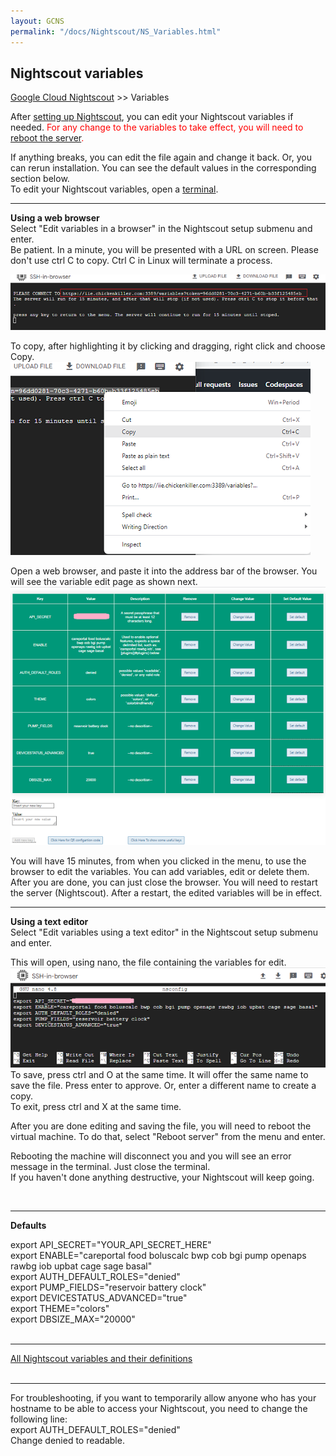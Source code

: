 ```yaml
---
layout: GCNS
permalink: "/docs/Nightscout/NS_Variables.html"
---
```


## Nightscout variables  
[Google Cloud Nightscout](./GoogleCloud.md) >> Variables  
  
After [setting up Nightscout](./NS_setup.md), you can edit your Nightscout variables if needed.  <span style="color:red">For any change to the variables to take effect, you will need to [reboot the server](./Restart.md).</span>  
  
If anything breaks, you can edit the file again and change it back.  Or, you can rerun installation.  You can see the default values in the corresponding section below.  
To edit your Nightscout variables, open a [terminal](./Terminal.md).  
  
---  
  
**Using a web browser**  
Select "Edit variables in a browser" in the Nightscout setup submenu and enter.  
Be patient.  In a minute, you will be presented with a URL on screen.  Please don't use ctrl C to copy.  Ctrl C in Linux will terminate a process.  
  
![](./images/ServerURL.png)  
  
To copy, after highlighting it by clicking and dragging, right click and choose Copy.  
![](./images/Copy.png)  

Open a web browser, and paste it into the address bar of the browser.  You will see the variable edit page as shown next.  
![](./images/Server.png)  
  
You will have 15 minutes, from when you clicked in the menu, to use the browser to edit the variables.  You can add variables, edit or delete them.  
After you are done, you can just close the browser.  You will need to restart the server (Nightscout).  After a restart, the edited variables will be in effect.  
  
---  
  
**Using a text editor**  
Select "Edit variables using a text editor" in the Nightscout setup submenu and enter.  
  
This will open, using nano, the file containing the variables for edit.  
![](./images/nsconfig.png)  
To save, press ctrl and O at the same time.  It will offer the same name to save the file.  Press enter to approve.  Or, enter a different name to create a copy.  
To exit, press ctrl and X at the same time.  
  
After you are done editing and saving the file, you will need to reboot the virtual machine. To do that, select "Reboot server" from the menu and enter.  
  
Rebooting the machine will disconnect you and you will see an error message in the terminal. Just close the terminal.  
If you haven't done anything destructive, your Nightscout will keep going.  
   
<br/>  
  
---  
  
**Defaults**

export API_SECRET="YOUR_API_SECRET_HERE"  
export ENABLE="careportal food boluscalc bwp cob bgi pump openaps rawbg iob upbat cage sage basal"  
export AUTH_DEFAULT_ROLES="denied"  
export PUMP_FIELDS="reservoir battery clock"  
export DEVICESTATUS_ADVANCED="true"  
export THEME="colors"  
export DBSIZE_MAX="20000"  
<br/>  
  
---  
  
[All Nightscout variables and their definitions](https://github.com/nightscout/cgm-remote-monitor/blob/master/README.md#environment)  
<br/>  
  
---  
  
For troubleshooting, if you want to temporarily allow anyone who has your hostname to be able to access your Nightscout, you need to change the following line:  
export AUTH_DEFAULT_ROLES="denied"  
Change denied to readable.  

  
